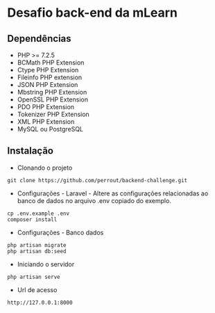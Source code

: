 # Desafio back-end da mLearn

## Dependências
- PHP >= 7.2.5
- BCMath PHP Extension
- Ctype PHP Extension
- Fileinfo PHP extension
- JSON PHP Extension
- Mbstring PHP Extension
- OpenSSL PHP Extension
- PDO PHP Extension
- Tokenizer PHP Extension
- XML PHP Extension
- MySQL ou PostgreSQL

## Instalação
- Clonando o projeto
```
git clone https://github.com/perrout/backend-challenge.git
```
- Configurações - Laravel - Altere as configurações relacionadas ao banco de dados no arquivo .env copiado do exemplo.
```
cp .env.example .env
composer install
```
- Configurações - Banco dados
```
php artisan migrate
php artisan db:seed
```
- Iniciando o servidor
```
php artisan serve
```
- Url de acesso
```
http://127.0.0.1:8000
```